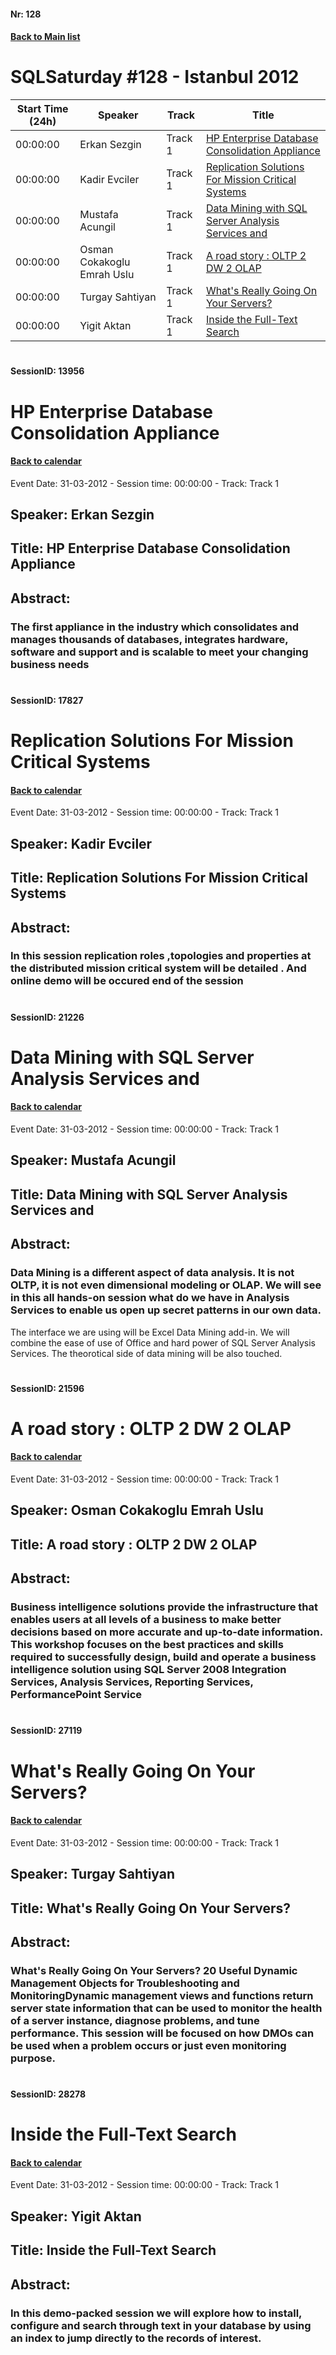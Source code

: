 #### Nr: 128
#### [Back to Main list](index.md)
# SQLSaturday #128 - Istanbul 2012
Start Time (24h)|Speaker|Track|Title
---|---|---|---
00:00:00|Erkan Sezgin|Track 1|[HP Enterprise Database Consolidation Appliance](#sessionid-13956)
00:00:00|Kadir Evciler|Track 1|[Replication Solutions For Mission Critical Systems](#sessionid-17827)
00:00:00|Mustafa Acungil|Track 1|[Data Mining with SQL Server Analysis Services and ](#sessionid-21226)
00:00:00|Osman Cokakoglu Emrah Uslu|Track 1|[A road story : OLTP 2 DW 2 OLAP](#sessionid-21596)
00:00:00|Turgay Sahtiyan|Track 1|[What's Really Going On Your Servers?](#sessionid-27119)
00:00:00|Yigit Aktan|Track 1|[Inside the Full-Text Search](#sessionid-28278)
#  
#### SessionID: 13956
# HP Enterprise Database Consolidation Appliance
#### [Back to calendar](#nr-128)
Event Date: 31-03-2012 - Session time: 00:00:00 - Track: Track 1
## Speaker: Erkan Sezgin
## Title: HP Enterprise Database Consolidation Appliance
## Abstract:
### The first appliance in the industry which consolidates and manages thousands of databases, integrates hardware, software and support and is scalable to meet your changing business needs
#  
#### SessionID: 17827
# Replication Solutions For Mission Critical Systems
#### [Back to calendar](#nr-128)
Event Date: 31-03-2012 - Session time: 00:00:00 - Track: Track 1
## Speaker: Kadir Evciler
## Title: Replication Solutions For Mission Critical Systems
## Abstract:
### In this session replication roles ,topologies and properties at the distributed mission critical system will be detailed . And online demo will be occured end of the session
#  
#### SessionID: 21226
# Data Mining with SQL Server Analysis Services and 
#### [Back to calendar](#nr-128)
Event Date: 31-03-2012 - Session time: 00:00:00 - Track: Track 1
## Speaker: Mustafa Acungil
## Title: Data Mining with SQL Server Analysis Services and 
## Abstract:
### Data Mining is a different aspect of data analysis. It is not OLTP, it is not even dimensional modeling or OLAP. We will see in this all hands-on session what do we have in Analysis Services to enable us open up secret patterns in our own data.
The interface we are using will be Excel Data Mining add-in. We will combine the ease of use of Office and hard power of SQL Server Analysis Services.
The theorotical side of data mining will be also touched.

#  
#### SessionID: 21596
# A road story : OLTP 2 DW 2 OLAP
#### [Back to calendar](#nr-128)
Event Date: 31-03-2012 - Session time: 00:00:00 - Track: Track 1
## Speaker: Osman Cokakoglu Emrah Uslu
## Title: A road story : OLTP 2 DW 2 OLAP
## Abstract:
### Business intelligence solutions provide the infrastructure that enables users at all levels of a business to make better decisions based on more accurate and up-to-date information. This workshop focuses on the best practices and skills required to successfully design, build and operate a business intelligence solution using SQL Server 2008 Integration Services, Analysis Services, Reporting Services, PerformancePoint Service
#  
#### SessionID: 27119
# What's Really Going On Your Servers?
#### [Back to calendar](#nr-128)
Event Date: 31-03-2012 - Session time: 00:00:00 - Track: Track 1
## Speaker: Turgay Sahtiyan
## Title: What's Really Going On Your Servers?
## Abstract:
### What's Really Going On Your Servers? 20 Useful Dynamic Management Objects for Troubleshooting and MonitoringDynamic management views and functions return server state information that can be used to monitor the health of a server instance, diagnose problems, and tune performance. This session will be focused on how DMOs can be used when a problem occurs or just even monitoring purpose.
#  
#### SessionID: 28278
# Inside the Full-Text Search
#### [Back to calendar](#nr-128)
Event Date: 31-03-2012 - Session time: 00:00:00 - Track: Track 1
## Speaker: Yigit Aktan
## Title: Inside the Full-Text Search
## Abstract:
### In this demo-packed session we will explore how to install, configure and search through text in your database by using an index to jump directly to the records of interest.
